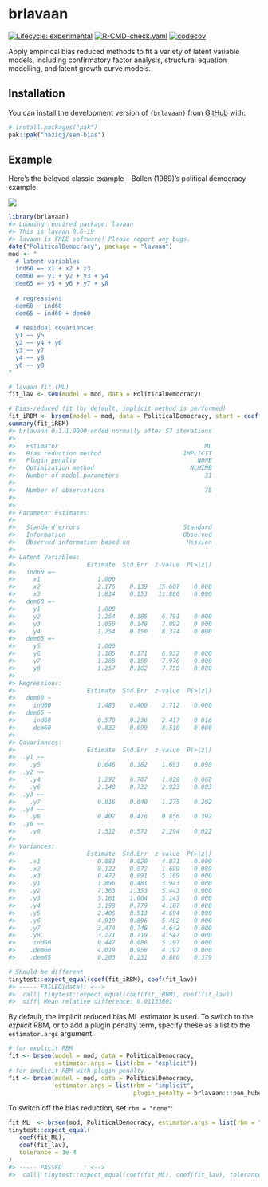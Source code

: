 
<!-- README.md is generated from README.Rmd. Please edit that file -->

# brlavaan

<!-- badges: start -->

[![Lifecycle:
experimental](https://img.shields.io/badge/lifecycle-experimental-orange.svg)](https://lifecycle.r-lib.org/articles/stages.html#experimental)
[![R-CMD-check.yaml](https://github.com/haziqj/sem-bias/actions/workflows/R-CMD-check.yaml/badge.svg?branch=package)](https://github.com/haziqj/sem-bias/actions/workflows/R-CMD-check.yaml)
[![codecov](https://codecov.io/gh/haziqj/sem-bias/graph/badge.svg?token=00UGXV3BMK)](https://codecov.io/gh/haziqj/sem-bias)
<!-- badges: end -->

Apply empirical bias reduced methods to fit a variety of latent variable
models, including confirmatory factor analysis, structural equation
modelling, and latent growth curve models.

## Installation

You can install the development version of `{brlavaan}` from
[GitHub](https://github.com/) with:

``` r
# install.packages("pak")
pak::pak("haziqj/sem-bias")
```

## Example

Here’s the beloved classic example – Bollen (1989)’s political democracy
example.

![](https://lavaan.ugent.be/figures/sem.png)

``` r
library(brlavaan)
#> Loading required package: lavaan
#> This is lavaan 0.6-19
#> lavaan is FREE software! Please report any bugs.
data("PoliticalDemocracy", package = "lavaan")
mod <- "
  # latent variables 
  ind60 =~ x1 + x2 + x3 
  dem60 =~ y1 + y2 + y3 + y4 
  dem65 =~ y5 + y6 + y7 + y8 
   
  # regressions
  dem60 ~ ind60 
  dem65 ~ ind60 + dem60 
  
  # residual covariances 
  y1 ~~ y5
  y2 ~~ y4 + y6 
  y3 ~~ y7 
  y4 ~~ y8
  y6 ~~ y8
"

# lavaan fit (ML)
fit_lav <- sem(model = mod, data = PoliticalDemocracy)

# Bias-reduced fit (by default, implicit method is performed)
fit_iRBM <- brsem(model = mod, data = PoliticalDemocracy, start = coef(fit_lav)) 
summary(fit_iRBM)
#> brlavaan 0.1.1.9000 ended normally after 57 iterations
#> 
#>   Estimator                                         ML
#>   Bias reduction method                       IMPLICIT
#>   Plugin penalty                                  NONE
#>   Optimization method                           NLMINB
#>   Number of model parameters                        31
#> 
#>   Number of observations                            75
#> 
#> 
#> Parameter Estimates:
#> 
#>   Standard errors                             Standard
#>   Information                                 Observed
#>   Observed information based on                Hessian
#> 
#> Latent Variables:
#>                    Estimate  Std.Err  z-value  P(>|z|)
#>   ind60 =~                                            
#>     x1                1.000                           
#>     x2                2.176    0.139   15.607    0.000
#>     x3                1.814    0.153   11.886    0.000
#>   dem60 =~                                            
#>     y1                1.000                           
#>     y2                1.254    0.185    6.791    0.000
#>     y3                1.050    0.148    7.092    0.000
#>     y4                1.254    0.150    8.374    0.000
#>   dem65 =~                                            
#>     y5                1.000                           
#>     y6                1.185    0.171    6.932    0.000
#>     y7                1.268    0.159    7.970    0.000
#>     y8                1.257    0.162    7.750    0.000
#> 
#> Regressions:
#>                    Estimate  Std.Err  z-value  P(>|z|)
#>   dem60 ~                                             
#>     ind60             1.483    0.400    3.712    0.000
#>   dem65 ~                                             
#>     ind60             0.570    0.236    2.417    0.016
#>     dem60             0.832    0.098    8.510    0.000
#> 
#> Covariances:
#>                    Estimate  Std.Err  z-value  P(>|z|)
#>  .y1 ~~                                               
#>    .y5                0.646    0.382    1.693    0.090
#>  .y2 ~~                                               
#>    .y4                1.292    0.707    1.828    0.068
#>    .y6                2.140    0.732    2.923    0.003
#>  .y3 ~~                                               
#>    .y7                0.816    0.640    1.275    0.202
#>  .y4 ~~                                               
#>    .y8                0.407    0.476    0.856    0.392
#>  .y6 ~~                                               
#>    .y8                1.312    0.572    2.294    0.022
#> 
#> Variances:
#>                    Estimate  Std.Err  z-value  P(>|z|)
#>    .x1                0.083    0.020    4.071    0.000
#>    .x2                0.122    0.072    1.699    0.089
#>    .x3                0.472    0.091    5.169    0.000
#>    .y1                1.896    0.481    3.943    0.000
#>    .y2                7.363    1.353    5.443    0.000
#>    .y3                5.161    1.004    5.143    0.000
#>    .y4                3.198    0.779    4.107    0.000
#>    .y5                2.406    0.513    4.694    0.000
#>    .y6                4.919    0.896    5.492    0.000
#>    .y7                3.474    0.748    4.642    0.000
#>    .y8                3.271    0.719    4.547    0.000
#>     ind60             0.447    0.086    5.197    0.000
#>    .dem60             4.019    0.958    4.197    0.000
#>    .dem65             0.203    0.231    0.880    0.379

# Should be different
tinytest::expect_equal(coef(fit_iRBM), coef(fit_lav))
#> ----- FAILED[data]: <-->
#>  call| tinytest::expect_equal(coef(fit_iRBM), coef(fit_lav))
#>  diff| Mean relative difference: 0.01133601
```

By default, the implicit reduced bias ML estimator is used. To switch to
the *explicit* RBM, or to add a plugin penalty term, specify these as a
list to the `estimator.args` argument.

``` r
# for explicit RBM
fit <- brsem(model = mod, data = PoliticalDemocracy, 
             estimator.args = list(rbm = "explicit"))  
# for implicit RBM with plugin penalty
fit <- brsem(model = mod, data = PoliticalDemocracy, 
             estimator.args = list(rbm = "implicit", 
                                   plugin_penalty = brlavaan:::pen_huber))
```

To switch off the bias reduction, set `rbm = "none"`:

``` r
fit_ML  <- brsem(mod, PoliticalDemocracy, estimator.args = list(rbm = "none"))
tinytest::expect_equal(
   coef(fit_ML),
   coef(fit_lav),
   tolerance = 1e-4
)
#> ----- PASSED      : <-->
#>  call| tinytest::expect_equal(coef(fit_ML), coef(fit_lav), tolerance = 1e-04)
```
